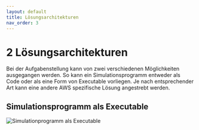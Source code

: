 ```yaml
---
layout: default
title: Lösungsarchitekturen
nav_order: 3
---
```


# 2 Lösungsarchitekturen

Bei der Aufgabenstellung kann von zwei verschiedenen Möglichkeiten ausgegangen werden.
So kann ein Simulationsprogramm entweder als Code oder als eine Form von Executable vorliegen.
Je nach entsprechender Art kann eine andere AWS spezifische Lösung angestrebt werden.

## Simulationsprogramm als Executable

![Simulationprogramm als Executable](/images/existing_sim.png)
